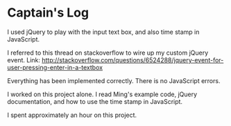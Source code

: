 Captain's Log
===

I used jQuery to play with the input text box, and also time stamp in JavaScript. 

I referred to this thread on stackoverflow to wire up my custom jQuery event.  Link: http://stackoverflow.com/questions/6524288/jquery-event-for-user-pressing-enter-in-a-textbox

Everything has been implemented correctly.  There is no JavaScript errors.

I worked on this project alone.  I read Ming's example code, jQuery documentation, and how to use the time stamp in JavaScript. 

I spent approximately an hour on this project.